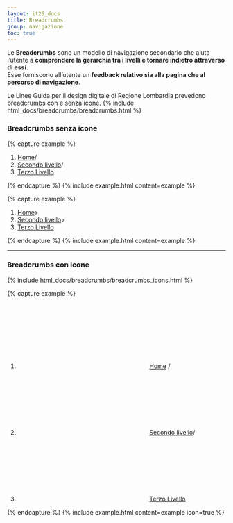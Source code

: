 ```yaml
---
layout: it25_docs
title: Breadcrumbs
group: navigazione
toc: true
---
```


Le **Breadcrumbs** sono un modello di navigazione secondario che aiuta l’utente a **comprendere la gerarchia tra i livelli e tornare indietro
attraverso di essi**.  
Esse forniscono all’utente un **feedback relativo sia alla pagina che al percorso di navigazione**.

Le Linee Guida per il design digitale di Regione Lombardia prevedono breadcrumbs con e senza icone.
{% include html_docs/breadcrumbs/breadcrumbs.html %}

### Breadcrumbs senza icone

{% capture example %}
<nav class="breadcrumb-container" aria-label="Percorso di navigazione">
  <ol class="breadcrumb">
    <li class="breadcrumb-item"><a href="#">Home</a><span class="separator">/</span></li>
    <li class="breadcrumb-item"><a href="#">Secondo livello</a><span class="separator">/</span></li>
    <li class="breadcrumb-item active" aria-current="page"><a href="#">Terzo Livello</a></li>
  </ol>
</nav>
{% endcapture %}
{% include example.html content=example %}

{% capture example %}
<nav class="breadcrumb-container" aria-label="Percorso di navigazione">
  <ol class="breadcrumb">
    <li class="breadcrumb-item"><a href="#">Home</a><span class="separator">&gt;</span></li>
    <li class="breadcrumb-item"><a href="#">Secondo livello</a><span class="separator">&gt;</span></li>
    <li class="breadcrumb-item active" aria-current="page"><a href="#">Terzo Livello</a></li>
  </ol>
</nav>
{% endcapture %}
{% include example.html content=example %}

---

### Breadcrumbs con icone

{% include html_docs/breadcrumbs/breadcrumbs_icons.html %}

{% capture example %}
<nav class="breadcrumb-container" aria-label="Percorso di navigazione">
  <ol class="breadcrumb">
    <li class="breadcrumb-item">
      <svg class="icon icon-sm icon-secondary align-top me-1" aria-hidden="true"><use href="{{site_baseurl}}/dist/svg/sprites.svg#it-pa"></use></svg>
      <a href="#">Home</a>
      <span class="separator">/</span>
    </li>
    <li class="breadcrumb-item">
      <svg class="icon icon-sm icon-secondary align-top me-1" aria-hidden="true"><use href="{{site_baseurl}}/dist/svg/sprites.svg#it-box"></use></svg>
      <a href="#">Secondo livello</a><span class="separator">/</span>
    </li>
    <li class="breadcrumb-item active" aria-current="page">
      <svg class="icon icon-sm icon-secondary align-top me-1" aria-hidden="true"><use href="{{site_baseurl}}/dist/svg/sprites.svg#it-files"></use></svg>
      <a href="#">Terzo Livello</a>
    </li>
  </ol>
</nav>
{% endcapture %}
{% include example.html content=example icon=true %}
